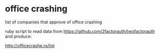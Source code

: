 # office crashing
list of companies that approve of office crashing

ruby script to read data from https://github.com/2factorauth/twofactorauth and produce:

http://officecrashe.rs/list


